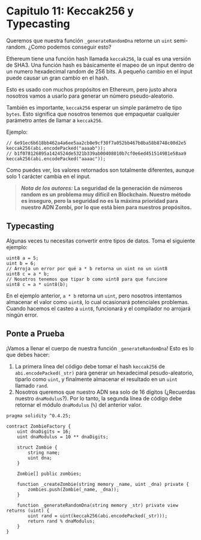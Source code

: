 # Capitulo 11: Keccak256 y Typecasting

Queremos que nuestra función `_generateRandomDna` retorne un `uint` semi-random. ¿Como podemos conseguir esto?

Ethereum tiene una función hash llamada `keccak256`, la cual es una versión de SHA3. Una función hash es básicamente el mapeo de un input dentro de un numero hexadecimal random de 256 bits. A pequeño cambio en el input puede causar un gran cambio en el hash.

Esto es usado con muchos propósitos en Ethereum, pero justo ahora nosotros vamos a usarlo para generar un número pseudo-aleatorio.

También es importante, `keccak256` esperar un simple parámetro de tipo `bytes`. Esto significa que nosotros tenemos que empaquetar cualquier parámetro antes de llamar a `keccak256`.

Ejemplo:

```sol
// 6e91ec6b618bb462a4a6ee5aa2cb0e9cf30f7a052bb467b0ba58b8748c00d2e5
keccak256(abi.encodePacked("aaaab"));
// b1f078126895a1424524de5321b339ab00408010b7cf0e6ed451514981e58aa9
keccak256(abi.encodePacked("aaaac"));
```

Como puedes ver, los valores retornados son totalmente diferentes, aunque solo 1 carácter cambia en el input.

> ***Nota de los autores:* La seguridad de la generación de números random es un problema muy difícil en Blockchain. Nuestro método es inseguro, pero la seguridad no es la máxima prioridad para nuestro ADN Zombi, por lo que está bien para nuestros propósitos.**

## Typecasting

Algunas veces tu necesitas convertir entre tipos de datos. Toma el siguiente ejemplo:

```sol
uint8 a = 5;
uint b = 6;
// Arroja un error por qué a * b retorna un uint no un uint8
uint8 c = a * b;
// Nosotros tenemos que tipar b como uint8 para que funcione
uint8 c = a * uint8(b);
```

En el ejemplo anterior, `a * b` retorna un `uint`, pero nosotros intentamos almacenar el valor como `uint8`, lo cual ocasionará potenciales problemas. Cuando hacemos el casteo a `uint8`, funcionará y el compilador no arrojará ningún error.

## Ponte a Prueba

¡Vamos a llenar el cuerpo de nuestra función `_generateRandomDna`! Esto es lo que debes hacer:

1. La primera línea del código debe tomar el hash `keccak256` de `abi.encodePacked(_str)` para generar un hexadecimal pesudo-aleatorio, tiparlo como `uint`, y finalmente almacenar el resultado en un `uint` llamado `rand`.
2. Nosotros queremos que nuestro ADN sea solo de 16 dígitos (¿Recuerdas nuestro `dnaModulus`?). Por lo tanto, la segunda línea de código debe retornar el módulo `dnaModulus` (`%`) del anterior valor.

```sol
pragma solidity ^0.4.25;

contract ZombieFactory {
    uint dnaDigits = 16;
    uint dnaModulus = 10 ** dnaDigits;

    struct Zombie {
        string name;
        uint dna;
    }

    Zombie[] public zombies;

    function _createZombie(string memory _name, uint _dna) private {
        zombies.push(Zombie(_name, _dna));
    }

    function _generateRandomDna(string memory _str) private view returns (uint) {
        uint rand = uint(keccak256(abi.encodePacked(_str)));
        return rand % dnaModulus;
    }
}
```

